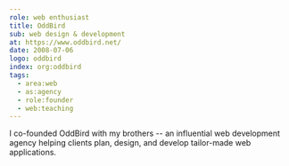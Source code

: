 ```yaml
---
role: web enthusiast
title: OddBird
sub: web design & development
at: https://www.oddbird.net/
date: 2008-07-06
logo: oddbird
index: org:oddbird
tags:
  - area:web
  - as:agency
  - role:founder
  - web:teaching
---
```


I co-founded OddBird with my brothers --
an influential web development agency
helping clients plan, design, and develop
tailor-made web applications.
